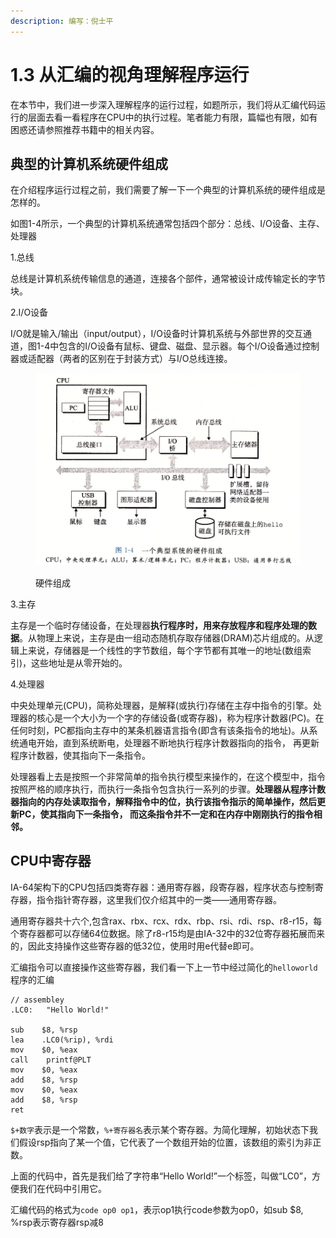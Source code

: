 ```yaml
---
description: 编写：倪士平
---
```


# 1.3 从汇编的视角理解程序运行

在本节中，我们进一步深入理解程序的运行过程，如题所示，我们将从汇编代码运行的层面去看一看程序在CPU中的执行过程。笔者能力有限，篇幅也有限，如有困惑还请参照推荐书籍中的相关内容。

## 典型的计算机系统硬件组成

在介绍程序运行过程之前，我们需要了解一下一个典型的计算机系统的硬件组成是怎样的。

如图1-4所示，一个典型的计算机系统通常包括四个部分：总线、I/O设备、主存、处理器

1.总线

总线是计算机系统传输信息的通道，连接各个部件，通常被设计成传输定长的字节块。

2.I/O设备

I/O就是输入/输出（input/output），I/O设备时计算机系统与外部世界的交互通道，图1-4中包含的I/O设备有鼠标、键盘、磁盘、显示器。每个I/O设备通过控制器或适配器（两者的区别在于封装方式）与I/O总线连接。

<figure><img src="../.gitbook/assets/image.png" alt=""><figcaption><p>硬件组成</p></figcaption></figure>

3.主存

主存是一个临时存储设备，在处理器**执行程序时，用来存放程序和程序处理的数据**。从物理上来说，主存是由一组动态随机存取存储器(DRAM)芯片组成的。从逻辑上来说，存储器是一个线性的字节数组，每个字节都有其唯一的地址(数组索引)，这些地址是从零开始的。

4.处理器

中央处理单元(CPU)，简称处理器，是解释(或执行)存储在主存中指令的引擎。处理器的核心是一个大小为一个字的存储设备(或寄存器)，称为程序计数器(PC)。在任何时刻，PC都指向主存中的某条机器语言指令(即含有该条指令的地址)。从系统通电开始，直到系统断电，处理器不断地执行程序计数器指向的指令， 再更新程序计数器，使其指向下一条指令。

处理器看上去是按照一个非常简单的指令执行模型来操作的，在这个模型中，指令按照严格的顺序执行，而执行一条指令包含执行一系列的步骤。**处理器从程序计数器指向的内存处读取指令，解释指令中的位，执行该指令指示的简单操作，然后更新PC，使其指向下一条指令， 而这条指令并不一定和在内存中刚刚执行的指令相邻。**

## CPU中寄存器

IA-64架构下的CPU包括四类寄存器：通用寄存器，段寄存器，程序状态与控制寄存器，指令指针寄存器，这里我们仅介绍其中的一类——通用寄存器。

通用寄存器共十六个,包含rax、rbx、rcx、rdx、rbp、rsi、rdi、rsp、r8-r15，每个寄存器都可以存储64位数据。除了r8-r15均是由IA-32中的32位寄存器拓展而来的，因此支持操作这些寄存器的低32位，使用时用e代替e即可。

汇编指令可以直接操作这些寄存器，我们看一下上一节中经过简化的`helloworld`程序的汇编

```asmatmel
// assembley
.LC0:	"Hello World!"

sub    $8, %rsp
lea    .LC0(%rip), %rdi
mov    $0, %eax
call    printf@PLT
mov    $0, %eax
add    $8, %rsp
mov    $0, %eax
add    $8, %rsp
ret
```

`$+数字`表示是一个常数，`%+寄存器名`表示某个寄存器。为简化理解，初始状态下我们假设rsp指向了某一个值，它代表了一个数组开始的位置，该数组的索引为非正数。



上面的代码中，首先是我们给了字符串“Hello World!”一个标签，叫做“LC0”，方便我们在代码中引用它。

汇编代码的格式为`code op0 op1`，表示op1执行code参数为op0，如sub    $8, %rsp表示寄存器rsp减8
